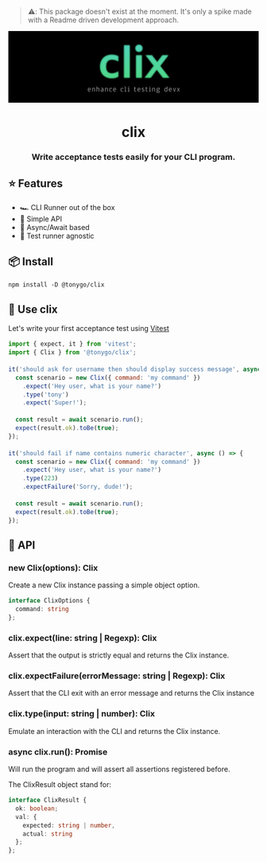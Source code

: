 > ⚠️: This package doesn't exist at the moment. It's only a spike made with a Readme driven development approach.

<p align="center"><img src="./logo.png" alt="clix logo"/></p>
<h1 align="center">clix</h1>
<h3 align="center">Write acceptance tests easily for your CLI program.</h3>

## ⭐️ Features

- 🏎 CLI Runner out of the box
- 🌈 Simple API 
- 🔄 Async/Await based
- 🌝 Test runner agnostic

## 📦 Install

```
npm install -D @tonygo/clix
```

## 🧰 Use clix

Let's write your first acceptance test using [Vitest](https://vitest.dev/)

```js
import { expect, it } from 'vitest';
import { Clix } from '@tonygo/clix';

it('should ask for username then should display success message', async () => {
  const scenario = new Clix({ command: 'my command' })
    .expect('Hey user, what is your name?')
    .type('tony')
    .expect('Super!');

  const result = await scenario.run();
  expect(result.ok).toBe(true);
});

it('should fail if name contains numeric character', async () => {
  const scenario = new Clix({ command: 'my command' })
    .expect('Hey user, what is your name?')
    .type(223)
    .expectFailure('Sorry, dude!');

  const result = await scenario.run();
  expect(result.ok).toBe(true);
});
```

## 📖 API

### **new Clix(options): Clix**

Create a new Clix instance passing a simple object option.

```ts
interface ClixOptions {
  command: string
};
```

### **clix.expect(line: string | Regexp): Clix**

Assert that the output is strictly equal and returns the Clix instance.

### **clix.expectFailure(errorMessage: string | Regexp): Clix**

Assert that the CLI exit with an error message and returns the Clix instance

### **clix.type(input: string | number): Clix**

Emulate an interaction with the CLI and returns the Clix instance.

### **async clix.run(): Promise<ClixResult>**

Will run the program and will assert all assertions registered before.

The ClixResult object stand for:

```ts
interface ClixResult {
  ok: boolean;
  val: {
    expected: string | number,
    actual: string
  };
};
```


